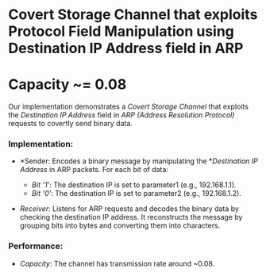 # Covert Storage Channel that exploits Protocol Field Manipulation using Destination IP Address field in ARP

# Capacity ~= 0.08

Our implementation demonstrates a *Covert Storage Channel* that exploits the *Destination IP Address* field in *ARP (Address Resolution Protocol)* requests to covertly send binary data. 

### Implementation:
- *Sender: Encodes a binary message by manipulating the **Destination IP Address* in ARP packets. For each bit of data:
  - *Bit '1'*: The destination IP is set to parameter1 (e.g., 192.168.1.1).
  - *Bit '0'*: The destination IP is set to parameter2 (e.g., 192.168.1.2).
  
- *Receiver*: Listens for ARP requests and decodes the binary data by checking the destination IP address. It reconstructs the message by grouping bits into bytes and converting them into characters.

### Performance:
- *Capacity*: The channel has transmission rate around ~0.08.
